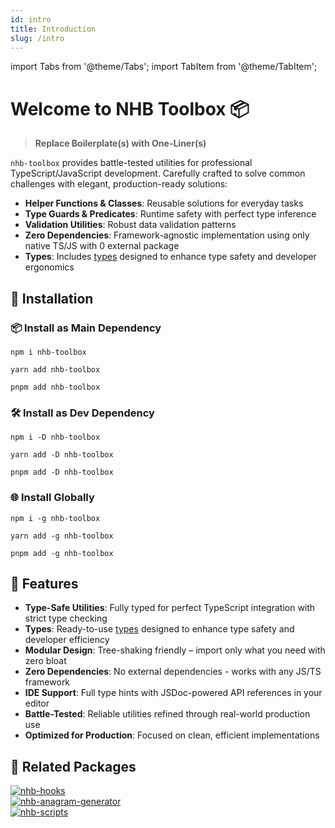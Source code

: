 ```yaml
---
id: intro
title: Introduction
slug: /intro
---
```


import Tabs from '@theme/Tabs';
import TabItem from '@theme/TabItem';

<!-- markdownlint-disable MD025 -->
# Welcome to NHB Toolbox 📦

>**Replace Boilerplate(s) with One-Liner(s)**

`nhb-toolbox` provides battle-tested utilities for professional TypeScript/JavaScript development. Carefully crafted to solve common challenges with elegant, production-ready solutions:

- **Helper Functions & Classes**: Reusable solutions for everyday tasks
- **Type Guards & Predicates**: Runtime safety with perfect type inference
- **Validation Utilities**: Robust data validation patterns
- **Zero Dependencies**: Framework-agnostic implementation using only native TS/JS with 0 external package
- **Types**: Includes [types](/docs/types) designed to enhance type safety and developer ergonomics

## 🧰 Installation

### 📦 Install as Main Dependency

<Tabs groupId="package-manager">

<TabItem value="npm" label="📦 npm">

```shell
npm i nhb-toolbox
```

</TabItem>

<TabItem value="yarn" label="🧶 yarn">

```shell
yarn add nhb-toolbox
```

</TabItem>

<TabItem value="pnpm" label="🚀 pnpm">

```shell
pnpm add nhb-toolbox
```

</TabItem>
</Tabs>

### 🛠️ Install as Dev Dependency

<Tabs groupId="package-manager">

<TabItem value="npm" label="📦 npm">

```shell
npm i -D nhb-toolbox
```

</TabItem>

<TabItem value="yarn" label="🧶 yarn">

```shell
yarn add -D nhb-toolbox
```

</TabItem>

<TabItem value="pnpm" label="🚀 pnpm">

```shell
pnpm add -D nhb-toolbox
```

</TabItem>
</Tabs>

### 🌐  Install Globally

<Tabs groupId="package-manager">

<TabItem value="npm" label="📦 npm">

```shell
npm i -g nhb-toolbox
```

</TabItem>

<TabItem value="yarn" label="🧶 yarn">

```shell
yarn add -g nhb-toolbox
```

</TabItem>

<TabItem value="pnpm" label="🚀 pnpm">

```shell
pnpm add -g nhb-toolbox
```

</TabItem>
</Tabs>

## 🚀 Features

- **Type-Safe Utilities**: Fully typed for perfect TypeScript integration with strict type checking
- **Types**: Ready-to-use [types](/docs/types) designed to enhance type safety and developer efficiency
- **Modular Design**: Tree-shaking friendly – import only what you need with zero bloat
- **Zero Dependencies**: No external dependencies - works with any JS/TS framework
- **IDE Support**: Full type hints with JSDoc-powered API references in your editor
- **Battle-Tested**: Reliable utilities refined through real-world production use
- **Optimized for Production**: Focused on clean, efficient implementations

## 🔗 Related Packages

<div style={{ display: 'flex', alignItems: 'center', gap: '0.5rem' }}>
  <a target="_blank" href="https://www.npmjs.com/package/nhb-hooks">
    <img src="https://img.shields.io/badge/React_Hooks-nhb--hooks-blue" alt="nhb-hooks" />
  </a>
  <!-- <span style={{ marginTop: -8 }}>- React hooks collection for React applications</span> -->
</div>

<div style={{ display: 'flex', alignItems: 'center', gap: '0.5rem' }}>
  <a target="_blank" href="https://www.npmjs.com/package/nhb-anagram-generator">
    <img src="https://img.shields.io/badge/Anagram_Generator-nhb--anagram--generator-teal" alt="nhb-anagram-generator" />
  </a>
  <!-- <span style={{ marginTop: -8 }}>- Generate meaningful anagrams</span> -->
</div>

<div style={{ display: 'flex', alignItems: 'center', gap: '0.5rem' }}>
  <a target="_blank" href="https://www.npmjs.com/package/nhb-scripts">
    <img src="https://img.shields.io/badge/Development_Scripts_[beta]-nhb--scripts-red" alt="nhb-scripts" />
  </a>
  <!-- <span style={{ marginTop: -8 }}>- Development scripts for package.json (Experimental)</span> -->
</div>
